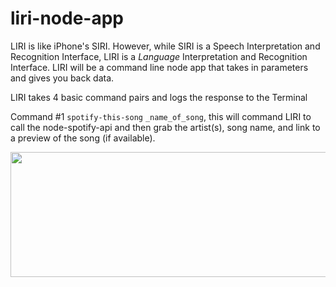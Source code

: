 # liri-node-app
LIRI is like iPhone's SIRI. However, while SIRI is a Speech Interpretation and Recognition Interface, LIRI is a _Language_ Interpretation and Recognition Interface. LIRI will be a command line node app that takes in parameters and gives you back data.

LIRI takes 4 basic command pairs and logs the response to the Terminal

Command #1 `spotify-this-song` `_name_of_song`, this will command LIRI to call the node-spotify-api and then grab  the artist(s), song name, and link to a preview of the song (if available).

<img src="https://media.giphy.com/media/vwQz6tQnjMwSSOdp7x/giphy.gif" width="600" height="200">
